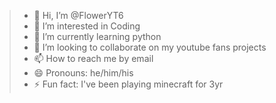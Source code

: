 > - 👋 Hi, I’m @FlowerYT6
> - 👀 I’m interested in Coding
> - 🌱 I’m currently learning python
> - 💞️ I’m looking to collaborate on my youtube fans projects
> - 📫 How to reach me by email 
> - 😄 Pronouns: he/him/his
> - ⚡ Fun fact: I've been playing minecraft for 3yr

<!---
FlowerYT6/FlowerYT6 is a ✨ special ✨ repository because its `README.md` (this file) appears on your GitHub profile.
You can click the Preview link to take a look at your changes.
--->
